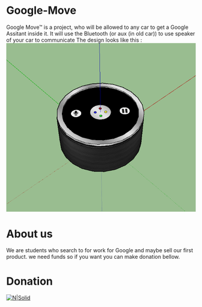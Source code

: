 # Google-Move
Google Move™ is a project, who will be allowed to any car to get a Google Assitant inside it.
It will use the Bluetooth (or aux (in old car)) to use speaker of your car to communicate
The design looks like this :
![alt text](https://raw.githubusercontent.com/IndySof/Google-Move/master/Design/Capture1.PNG)
# About us
We are students who search to for work for Google and maybe sell our first product. we need funds so if you want you can make donation bellow.
# Donation
[![N|Solid](https://www.alsofmichigan.org/ssl/donations/images/paypal_donate.png)](https://paypal.me/IndySof/)
